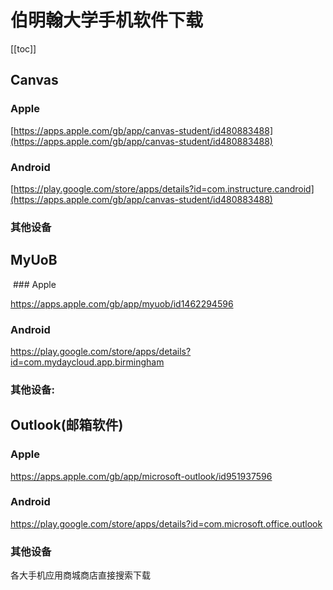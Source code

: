 # 伯明翰大学手机软件下载

[[toc]]

## Canvas

### Apple

[https://apps.apple.com/gb/app/canvas-student/id480883488](https://apps.apple.com/gb/app/canvas-student/id480883488)

### Android

[https://play.google.com/store/apps/details?id=com.instructure.candroid](https://apps.apple.com/gb/app/canvas-student/id480883488)

### 其他设备

## MyUoB
 ### Apple

https://apps.apple.com/gb/app/myuob/id1462294596

### Android

https://play.google.com/store/apps/details?id=com.mydaycloud.app.birmingham

### 其他设备: 

## Outlook(邮箱软件)

### Apple

https://apps.apple.com/gb/app/microsoft-outlook/id951937596

### Android

https://play.google.com/store/apps/details?id=com.microsoft.office.outlook

### 其他设备

各大手机应用商城商店直接搜索下载